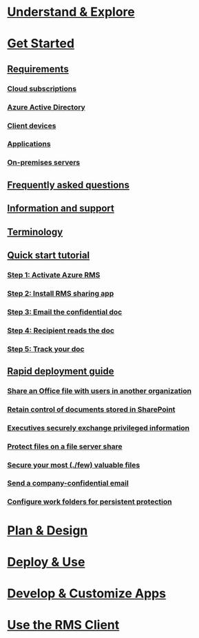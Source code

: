 # [Understand & Explore](/rights-management/understand-explore/azure-rights-management)
# [Get Started](./requirements-azure-rms.md)
## [Requirements](./requirements-azure-rms.md)
### [Cloud subscriptions](./requirements-subscriptions.md)
### [Azure Active Directory](./requirements-azure-ad.md)
### [Client devices](./requirements-client-devices.md)
### [Applications](./requirements-applications.md)
### [On-premises servers ](./requirements-servers.md)
## [Frequently asked questions](./faqs.md)
## [Information and support](./information-support.md)
## [Terminology](./terminology.md)
## [Quick start tutorial](./quick-start-tutorial.md)
### [Step 1: Activate Azure RMS](./tutorial-step1.md)
### [Step 2: Install RMS sharing app](./tutorial-step2.md)
### [Step 3: Email the confidential doc](./tutorial-step3.md)
### [Step 4: Recipient reads the doc](./tutorial-step4.md)
### [Step 5: Track your doc](./tutorial-step5.md)
## [Rapid deployment guide](./rapid-deployment-guide.md)
### [Share an Office file with users in another organization](./scenario-share-office-file-externally.md)
### [Retain control of documents stored in SharePoint](./scenario-sharepoint.md)
### [Executives securely exchange privileged information](./scenario-executives-email.md)
### [Protect files on a file server share](./scenario-fci.md)
### [Secure your most (./few) valuable files](./scenario-secure-most-valuable-files.md)
### [Send a company-confidential email](./scenario-company-confidential-email.md)
### [Configure work folders for persistent protection](./scenario-work-folders.md)
# [Plan & Design](/rights-management/plan-design/azure-rights-management-deployment-roadmap)
# [Deploy & Use](/rights-management/deploy-use/activating-azure-rights-management)
# [Develop & Customize Apps](/rights-management/develop/developers-guide)
# [Use the RMS Client](/rights-management/rms-client/rights-management-rms-client)